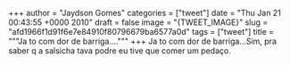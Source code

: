 
+++
author = "Jaydson Gomes"
categories = ["tweet"]
date = "Thu Jan 21 00:43:55 +0000 2010"
draft = false
image = "{TWEET_IMAGE}"
slug = "afd1966f1d91f6e7e84910f80796679ba6577a0d"
tags = ["tweet"]
title = """Ja to com dor de barriga...."""
+++
Ja to com dor de barriga...Sim, pra saber q a salsicha tava podre eu tive que comer um pedaço.
